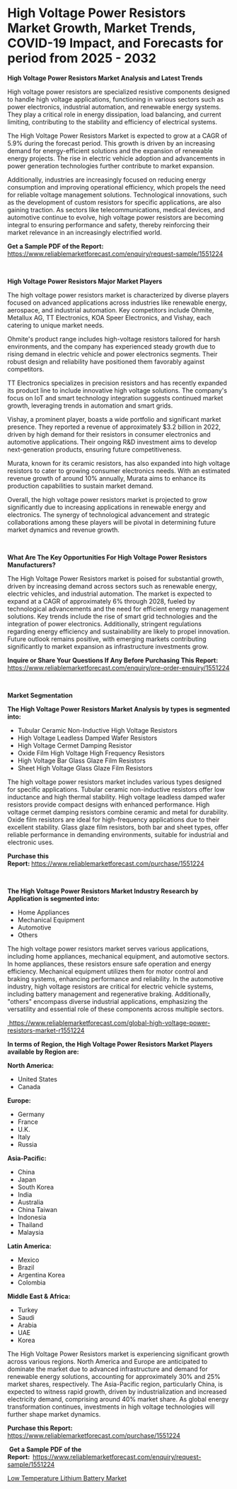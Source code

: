 <p><h1>High Voltage Power Resistors Market Growth, Market Trends, COVID-19 Impact, and Forecasts for period from 2025 - 2032</h1></p><p><strong>High Voltage Power Resistors Market Analysis and Latest Trends</strong></p>
<p><p>High voltage power resistors are specialized resistive components designed to handle high voltage applications, functioning in various sectors such as power electronics, industrial automation, and renewable energy systems. They play a critical role in energy dissipation, load balancing, and current limiting, contributing to the stability and efficiency of electrical systems. </p><p>The High Voltage Power Resistors Market is expected to grow at a CAGR of 5.9% during the forecast period. This growth is driven by an increasing demand for energy-efficient solutions and the expansion of renewable energy projects. The rise in electric vehicle adoption and advancements in power generation technologies further contribute to market expansion. </p><p>Additionally, industries are increasingly focused on reducing energy consumption and improving operational efficiency, which propels the need for reliable voltage management solutions. Technological innovations, such as the development of custom resistors for specific applications, are also gaining traction. As sectors like telecommunications, medical devices, and automotive continue to evolve, high voltage power resistors are becoming integral to ensuring performance and safety, thereby reinforcing their market relevance in an increasingly electrified world.</p></p>
<p><strong>Get a Sample PDF of the Report:&nbsp;</strong> <a href="https://www.reliablemarketforecast.com/enquiry/request-sample/1551224?utm_campaign=1833&utm_medium=2&utm_source=Github&utm_content=ia&utm_term=13022025&utm_id=high-voltage-power-resistors">https://www.reliablemarketforecast.com/enquiry/request-sample/1551224</a></p>
<p>&nbsp;</p>
<p><strong>High Voltage Power Resistors Major Market Players</strong></p>
<p><p>The high voltage power resistors market is characterized by diverse players focused on advanced applications across industries like renewable energy, aerospace, and industrial automation. Key competitors include Ohmite, Metallux AG, TT Electronics, KOA Speer Electronics, and Vishay, each catering to unique market needs.</p><p>Ohmite's product range includes high-voltage resistors tailored for harsh environments, and the company has experienced steady growth due to rising demand in electric vehicle and power electronics segments. Their robust design and reliability have positioned them favorably against competitors.</p><p>TT Electronics specializes in precision resistors and has recently expanded its product line to include innovative high voltage solutions. The company's focus on IoT and smart technology integration suggests continued market growth, leveraging trends in automation and smart grids.</p><p>Vishay, a prominent player, boasts a wide portfolio and significant market presence. They reported a revenue of approximately $3.2 billion in 2022, driven by high demand for their resistors in consumer electronics and automotive applications. Their ongoing R&D investment aims to develop next-generation products, ensuring future competitiveness.</p><p>Murata, known for its ceramic resistors, has also expanded into high voltage resistors to cater to growing consumer electronics needs. With an estimated revenue growth of around 10% annually, Murata aims to enhance its production capabilities to sustain market demand.</p><p>Overall, the high voltage power resistors market is projected to grow significantly due to increasing applications in renewable energy and electronics. The synergy of technological advancement and strategic collaborations among these players will be pivotal in determining future market dynamics and revenue growth.</p></p>
<p>&nbsp;</p>
<p><strong>What Are The Key Opportunities For High Voltage Power Resistors Manufacturers?</strong></p>
<p><p>The High Voltage Power Resistors market is poised for substantial growth, driven by increasing demand across sectors such as renewable energy, electric vehicles, and industrial automation. The market is expected to expand at a CAGR of approximately 6% through 2028, fueled by technological advancements and the need for efficient energy management solutions. Key trends include the rise of smart grid technologies and the integration of power electronics. Additionally, stringent regulations regarding energy efficiency and sustainability are likely to propel innovation. Future outlook remains positive, with emerging markets contributing significantly to market expansion as infrastructure investments grow.</p></p>
<p><strong>Inquire or Share Your Questions If Any Before Purchasing This Report:</strong> <a href="https://www.reliablemarketforecast.com/enquiry/pre-order-enquiry/1551224?utm_campaign=1833&utm_medium=2&utm_source=Github&utm_content=ia&utm_term=13022025&utm_id=high-voltage-power-resistors">https://www.reliablemarketforecast.com/enquiry/pre-order-enquiry/1551224</a></p>
<p>&nbsp;</p>
<p><strong>Market Segmentation</strong></p>
<p><strong>The High Voltage Power Resistors Market Analysis by types is segmented into:</strong></p>
<p><ul><li>Tubular Ceramic Non-Inductive High Voltage Resistors</li><li>High Voltage Leadless Damped Wafer Resistors</li><li>High Voltage Cermet Damping Resistor</li><li>Oxide Film High Voltage High Frequency Resistors</li><li>High Voltage Bar Glass Glaze Film Resistors</li><li>Sheet High Voltage Glass Glaze Film Resistors</li></ul></p>
<p><p>The high voltage power resistors market includes various types designed for specific applications. Tubular ceramic non-inductive resistors offer low inductance and high thermal stability. High voltage leadless damped wafer resistors provide compact designs with enhanced performance. High voltage cermet damping resistors combine ceramic and metal for durability. Oxide film resistors are ideal for high-frequency applications due to their excellent stability. Glass glaze film resistors, both bar and sheet types, offer reliable performance in demanding environments, suitable for industrial and electronic uses.</p></p>
<p><strong>Purchase this Report:&nbsp;</strong><a href="https://www.reliablemarketforecast.com/purchase/1551224?utm_campaign=1833&utm_medium=2&utm_source=Github&utm_content=ia&utm_term=13022025&utm_id=high-voltage-power-resistors">https://www.reliablemarketforecast.com/purchase/1551224</a></p>
<p>&nbsp;</p>
<p><strong>The High Voltage Power Resistors Market Industry Research by Application is segmented into:</strong></p>
<p><ul><li>Home Appliances</li><li>Mechanical Equipment</li><li>Automotive</li><li>Others</li></ul></p>
<p><p>The high voltage power resistors market serves various applications, including home appliances, mechanical equipment, and automotive sectors. In home appliances, these resistors ensure safe operation and energy efficiency. Mechanical equipment utilizes them for motor control and braking systems, enhancing performance and reliability. In the automotive industry, high voltage resistors are critical for electric vehicle systems, including battery management and regenerative braking. Additionally, "others" encompass diverse industrial applications, emphasizing the versatility and essential role of these components across multiple sectors.</p></p>
<p><a href="https://www.reliablemarketforecast.com/global-high-voltage-power-resistors-market-r1551224?utm_campaign=1833&utm_medium=2&utm_source=Github&utm_content=ia&utm_term=13022025&utm_id=high-voltage-power-resistors">&nbsp;https://www.reliablemarketforecast.com/global-high-voltage-power-resistors-market-r1551224</a></p>
<p><strong>In terms of Region, the High Voltage Power Resistors Market Players available by Region are:</strong></p>
<p>
    <p> <strong> North America: </strong>
        <ul>
            <li>United States</li>
            <li>Canada</li>
        </ul>
        </p> 
    <p> <strong> Europe: </strong>
        <ul>
            <li>Germany</li>
            <li>France</li>
            <li>U.K.</li>
            <li>Italy</li>
            <li>Russia</li>
        </ul>
        </p> 
    <p> <strong> Asia-Pacific: </strong>
        <ul>
            <li>China</li>
            <li>Japan</li>
            <li>South Korea</li>
            <li>India</li>
            <li>Australia</li>
            <li>China Taiwan</li>
            <li>Indonesia</li>
            <li>Thailand</li>
            <li>Malaysia</li>
        </ul>
        </p> 
    <p> <strong> Latin America: </strong>
        <ul>
            <li>Mexico</li>
            <li>Brazil</li>
            <li>Argentina Korea</li>
            <li>Colombia</li>
        </ul>
        </p> 
    <p> <strong> Middle East & Africa: </strong>
        <ul>
            <li>Turkey</li>
            <li>Saudi</li>
            <li>Arabia</li>
            <li>UAE</li>
            <li>Korea</li>
        </ul>
    </p>
    </p>
<p><p>The High Voltage Power Resistors market is experiencing significant growth across various regions. North America and Europe are anticipated to dominate the market due to advanced infrastructure and demand for renewable energy solutions, accounting for approximately 30% and 25% market shares, respectively. The Asia-Pacific region, particularly China, is expected to witness rapid growth, driven by industrialization and increased electricity demand, comprising around 40% market share. As global energy transformation continues, investments in high voltage technologies will further shape market dynamics.</p></p>
<p><strong>Purchase this Report: </strong><a href="https://www.reliablemarketforecast.com/purchase/1551224?utm_campaign=1833&utm_medium=2&utm_source=Github&utm_content=ia&utm_term=13022025&utm_id=high-voltage-power-resistors">https://www.reliablemarketforecast.com/purchase/1551224</a></p>
<p>&nbsp;<strong>Get a Sample PDF of the Report:&nbsp;&nbsp;</strong><a href="https://www.reliablemarketforecast.com/enquiry/request-sample/1551224?utm_campaign=1833&utm_medium=2&utm_source=Github&utm_content=ia&utm_term=13022025&utm_id=high-voltage-power-resistors">https://www.reliablemarketforecast.com/enquiry/request-sample/1551224</a></p>
<p><strong></strong></p>
<p><p><a href="https://github.com/FassouRP/Market-Research-Report-List-7/blob/main/low-temperature-lithium-battery-market.md?utm_campaign=1833&utm_medium=2&utm_source=Github&utm_content=ia&utm_term=13022025&utm_id=high-voltage-power-resistors">Low Temperature Lithium Battery Market</a></p></p>